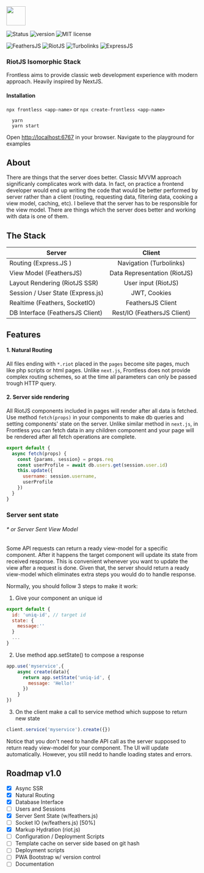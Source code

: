 <img src="https://github.com/nesterow/frontless/raw/master/assets/media/logo.png" height="50"/>

![Status](https://img.shields.io/badge/Status-Alpha-yellow.svg)
![version](https://img.shields.io/badge/Version-0.0.2-alpha.1-yellow.svg)
![MIT license](https://img.shields.io/badge/License-MIT-blue.svg)


![FeathersJS](https://img.shields.io/badge/FeathersJS-3.3.1-green.svg)
![RiotJS](https://img.shields.io/badge/RiotJS-4.0.0-rc.5-yellow.svg)
![Turbolinks](https://img.shields.io/badge/Turbolinks-5.2.0-yellow.svg)
![ExpressJS](https://img.shields.io/badge/Express-4.16.4-yellow.svg)

### RiotJS Isomorphic Stack
Frontless aims to provide classic web development experience with modern approach. 
Heavily inspired by NextJS.

#### Installation
`npx frontless <app-name>` or `npx create-frontless <app-name>`
```
  yarn
  yarn start
```
Оpen [http://localhost:6767](http://localhost:6767) in your browser. Navigate to the playground for examples 


## About
There are things that the server does better.
Classic MVVM approach significanly complicates work with data. In fact, on practice a frontend developer would end up writing the code that would be better performed by server rather than a client (routing, requesting data, filtering data, cooking a view model, caching, etc). 
I believe that the server has to be responsible for the view model. There are things which the server does better and working with data is one of them.


## The Stack
| Server        | Client        |
| ------------- |:-------------:|
| Routing (Express.JS ) | Navigation (Turbolinks) |
| View Model (FeathersJS)    | Data Representation (RiotJS) |
| Layout Rendering (RiotJS SSR) | User input (RiotJS)  |
| Session / User State (Express.js) | JWT, Cookies |
| Realtime (Feathers, SocketIO) | FeathersJS Client |
| DB Interface (FeathersJS Client) | Rest/IO (FeathersJS Client) |


## Features
#### 1. Natural Routing
All files ending with `*.riot` placed in the `pages` become site pages, much like php scripts or html pages.
Unlike `next.js`, Frontless does not provide complex routing schemes, so at the time all parameters can only be passed trough HTTP query.

#### 2. Server side rendering
All RiotJS components included in pages will render after all data is fetched. 
Use method `fetch(props)` in your components to make db queries and setting components' state on the server.
Unlike similar method in `next.js`, in Frontless you can fetch data in any children component 
and your page will be rendered after all fetch operations are complete.

```javascript
export default {
  async fetch(props) {
    const {params, session} = props.req
    const userProfile = await db.users.get(session.user.id)
    this.update({
      username: session.username,
      userProfile
    })
  }
}
```

### Server sent state
###### * or Server Sent View Model 
Some API requests can return a ready view-model for a specific component. 
After it happens the target component will update its state from received response. 
This is convenient whenever you want to update the view after a request is done. 
Given that, the server should return a ready view-model which eliminates extra steps you would do to handle response.

Normally, you should follow 3 steps to make it work:

1. Give your component an unique id
```javascript
export default {
  id: 'uniq-id', // target id
  state: {
    message:''
  }
  ...
}
```
2. Use method app.setState() to compose a response
```javascript
app.use('myservice',{
    async create(data){
      return app.setState('uniq-id', {
        message: 'Hello!'
      })
    }
})
```
3. On the client make a call to service method which suppose to return new state
```javascript
client.service('myservice').create({})
```
Notice that you don't need to handle API call as the server supposed to return ready view-model for your component. 
The UI will update automatically. However, you still nedd to handle loading states and errors.




## Roadmap v1.0

* [x] Async SSR
* [x] Natural Routing  
* [x] Database Interface
* [ ] Users and Sessions
* [x] Server Sent State (w/feathers.js)
* [ ] Socket IO (w/feathers.js) [50%]
* [x] Markup Hydration (riot.js)
* [ ] Configuration / Deployment Scripts
* [ ] Template cache on server side based on git hash
* [ ] Deployment scripts
* [ ] PWA Bootstrap w/ version control
* [ ] Documentation
